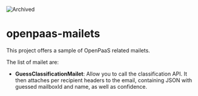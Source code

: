 ![Archived](https://img.shields.io/badge/Current_Status-archived-blue?style=flat)

# openpaas-mailets

This project offers a sample of OpenPaaS related mailets.

The list of mailet are:

 - **GuessClassificationMailet**: Allow you to call the classification API. It then attaches per recipient headers to the email, 
 containing JSON with guessed mailboxId and name, as well as confidence.
